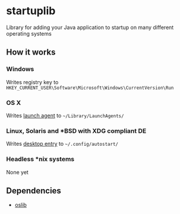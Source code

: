 # startuplib

Library for adding your Java application to startup on many different operating systems

## How it works

### Windows

Writes registry key to ```HKEY_CURRENT_USER\Software\Microsoft\Windows\CurrentVersion\Run```

### OS X

Writes [launch agent](https://developer.apple.com/library/mac/documentation/MacOSX/Conceptual/BPSystemStartup/Chapters/CreatingLaunchdJobs.html) to ```~/Library/LaunchAgents/```

### Linux, Solaris and *BSD with XDG compliant DE

Writes [desktop entry](https://wiki.archlinux.org/index.php/Desktop_entries) to  ```~/.config/autostart/```

### Headless *nix systems

None yet

## Dependencies

- [oslib](https://github.com/redpois0n/oslib)
